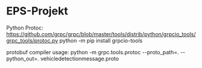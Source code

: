 # EPS-Projekt

Python Protoc:
https://github.com/grpc/grpc/blob/master/tools/distrib/python/grpcio_tools/grpc_tools/protoc.py
python -m pip install grpcio-tools

protobuf compiler usage:
python -m grpc.tools.protoc --proto_path=. --python_out=. vehicledetectionmessage.proto